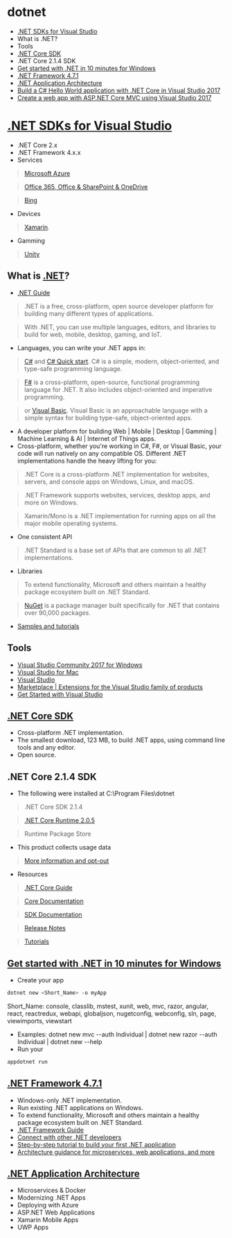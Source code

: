 # dotnet
- [.NET SDKs for Visual Studio](https://www.microsoft.com/net/download/visual-studio-sdks) 
- What is .NET?
- Tools
- [.NET Core SDK](https://www.microsoft.com/net/download/windows)
- .NET Core 2.1.4 SDK
- [Get started with .NET in 10 minutes for Windows](https://www.microsoft.com/net/learn/get-started2/windows?utm_expid=.-Fmi9Q05Ry2oXQgdtPElHw.1&utm_referrer=https%3A%2F%2Fwww.microsoft.com%2Fnet%2F)
- [.NET Framework 4.7.1](https://www.microsoft.com/net/download/windows)
- [.NET Application Architecture](https://www.microsoft.com/net/learn/architecture)
- [Build a C# Hello World application with .NET Core in Visual Studio 2017](https://github.com/pedalv/.NetApp/tree/master/dotnet/HelloWorldApp)
- [Create a web app with ASP.NET Core MVC using Visual Studio 2017](https://github.com/pedalv/.NetApp/tree/master/dotnet/WebApp)

# [.NET SDKs for Visual Studio](https://www.microsoft.com/net/download/visual-studio-sdks) 
- .NET Core 2.x
- .NET Framework 4.x.x
- Services
> [Microsoft Azure](https://docs.microsoft.com/en-us/azure/)

> [Office 365, Office & SharePoint & OneDrive](https://developer.microsoft.com/en-us/office/docs)

> [Bing](https://www.bing.com/partners/developers)
- Devices
> [Xamarin](https://www.xamarin.com/).
- Gamming
> [Unity](https://unity3d.com/learn) 

## What is [.NET](https://www.microsoft.com/net)?
- [.NET Guide](https://docs.microsoft.com/en-gb/dotnet/standard/)
> .NET is a free, cross-platform, open source developer platform for building many different types of applications.

> With .NET, you can use multiple languages, editors, and libraries to build for web, mobile, desktop, gaming, and IoT.
- Languages, you can write your .NET apps in:
> [C#](https://docs.microsoft.com/en-gb/dotnet/csharp/) and [C# Quick start](https://docs.microsoft.com/en-us/dotnet/csharp/quick-starts/). C# is a simple, modern, object-oriented, and type-safe programming language.

> [F#](https://docs.microsoft.com/en-gb/dotnet/fsharp/) is a cross-platform, open-source, functional programming language for .NET. It also includes object-oriented and imperative programming.

> or [Visual Basic](https://docs.microsoft.com/en-gb/dotnet/visual-basic/). Visual Basic is an approachable language with a simple syntax for building type-safe, object-oriented apps.
- A developer platform for building Web | Mobile | Desktop | Gamming | Machine Learning & AI | Internet of Things apps.
- Cross-platform, whether you're working in C#, F#, or Visual Basic, your code will run natively on any compatible OS. Different .NET implementations handle the heavy lifting for you:
> .NET Core is a cross-platform .NET implementation for websites, servers, and console apps on Windows, Linux, and macOS.

> .NET Framework supports websites, services, desktop apps, and more on Windows.

> Xamarin/Mono is a .NET implementation for running apps on all the major mobile operating systems.
- One consistent API
> .NET Standard is a base set of APIs that are common to all .NET implementations.
- Libraries
> To extend functionality, Microsoft and others maintain a healthy package ecosystem built on .NET Standard.

> [NuGet](https://www.nuget.org/) is a package manager built specifically for .NET that contains over 90,000 packages.
- [Samples and tutorials](https://docs.microsoft.com/en-gb/dotnet/samples-and-tutorials/)


## Tools
- [Visual Studio Community 2017 for Windows](https://www.visualstudio.com/thank-you-downloading-visual-studio/?sku=Community&rel=15)
- [Visual Studio for Mac](https://www.visualstudio.com/vs/visual-studio-mac/)
- [Visual Studio](https://www.visualstudio.com/)
- [Marketplace | Extensions for the Visual Studio family of products](https://marketplace.visualstudio.com/vs?utm_source=vsinstaller&utm_campaign=mainright)
- [Get Started with Visual Studio](https://www.visualstudio.com/vs/getting-started/)

## [.NET Core SDK](https://www.microsoft.com/net/download/windows)
- Cross-platform .NET implementation. 
- The smallest download, 123 MB, to build .NET apps, using command line tools and any editor.
- Open source. 

## .NET Core 2.1.4 SDK
- The following were installed at C:\Program Files\dotnet
> .NET Core SDK 2.1.4

> [.NET Core Runtime 2.0.5](https://github.com/dotnet/core/tree/master/release-notes/2.0)

> Runtime Package Store
- This product collects usage data
> [More information and opt-out](https://aka.ms/dotnet-cli-telemetry) 
- Resources
> [.NET Core Guide](https://docs.microsoft.com/en-gb/dotnet/core/)

> [Core Documentation](https://aka.ms/dotnet-docs) 

> [SDK Documentation](https://aka.ms/dotnet-cli-docs) 

> [Release Notes](https://aka.ms/20-p2-rel-notes) 

> [Tutorials](https://aka.ms/dotnet-tutorials) 

## [Get started with .NET in 10 minutes for Windows](https://www.microsoft.com/net/learn/get-started2/windows?utm_expid=.-Fmi9Q05Ry2oXQgdtPElHw.1&utm_referrer=https%3A%2F%2Fwww.microsoft.com%2Fnet%2F)
- Create your app
```bash
dotnet new <Short_Name> -o myApp 
```
Short_Name: console, classlib, mstest, xunit, web, mvc, razor, angular, react, reactredux, webapi, globaljson, nugetconfig, webconfig, sln, page, viewimports, viewstart  
- Examples: dotnet new mvc --auth Individual | dotnet new razor --auth Individual | dotnet new --help
- Run your
```bash
appdotnet run 
```

## [.NET Framework 4.7.1](https://www.microsoft.com/net/download/windows)
- Windows-only .NET implementation. 
- Run existing .NET applications on Windows.
- To extend functionality, Microsoft and others maintain a healthy package ecosystem built on .NET Standard.
- [.NET Framework Guide](https://docs.microsoft.com/en-gb/dotnet/framework/)
- [Connect with other .NET developers](https://www.microsoft.com/net/community)
- [Step-by-step tutorial to build your first .NET application](https://www.microsoft.com/net/learn/get-started2/windows?utm_expid=.-Fmi9Q05Ry2oXQgdtPElHw.1&utm_referrer=https%3A%2F%2Fwww.microsoft.com%2Fnet%2Fdownload%2Fthank-you%2Fnet471)
- [Architecture guidance for microservices, web applications, and more](https://www.microsoft.com/net/learn/architecture)

## [.NET Application Architecture](https://www.microsoft.com/net/learn/architecture)
- Microservices & Docker
- Modernizing .NET Apps
- Deploying with Azure
- ASP.NET Web Applications
- Xamarin Mobile Apps
- UWP Apps
